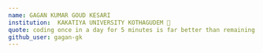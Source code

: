 ```yaml
---
name: GAGAN KUMAR GOUD KESARI
institution:  KAKATIYA UNIVERSITY KOTHAGUDEM 🚩
quote: coding once in a day for 5 minutes is far better than remaining lazy
github_user: gagan-gk
---
```

